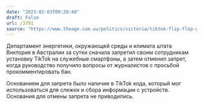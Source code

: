 ```yaml
---
date: "2023-02-03T09:20:40"
draft: False
url: /3791
source: "https://www.theage.com.au/politics/victoria/tiktok-flip-flop-government-department-bans-then-unbans-social-media-app-over-spy-fears-20230130-p5cgkq.html"
---
```


Департамент энергетики, окружающей среды и климата штата Виктория в Австралии за сутки сначала запретил своим сотрудникам установку TikTok на служебные смартфоны, а затем отменил запрет, когда руководство получило вопросы от журналистов с просьбой прокомментировать бан.

Основанием для запрета было наличие в TikTok кода, который мог использоваться для слежки и сбора информации с устройств. Основания для отмены запрета не приводились.
